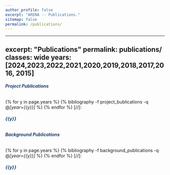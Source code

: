 ```yaml
---
author_profile: false
excerpt: "ARENA -- Publications."
sitemap: false
permalink: /publications/
---
```



---
excerpt: "Publications"
permalink: publications/
classes: wide
years: [2024,2023,2022,2021,2020,2019,2018,2017,2016, 2015]
---

<style>
.centeralign {
  text-align: center;
  color:#1F416F;
  font-weight: bold;
}
.centeralign2 {
  color:#1F416F;
  font-weight: bold;
}
</style>


  <h6 class="centeralign2"> Project Publications</h6>

  {% for y in page.years %}
    {% bibliography -f project_bublications -q @*[year={{y}}]* %}
  {% endfor %}
  [//]:  <h6 id="{{y}}" class="pubyear"><div class="centeralign2">{{y}}</div></h6>

  <h6 class="centeralign2"> Background Publications</h6>

  {% for y in page.years %}
    {% bibliography -f background_publications -q @*[year={{y}}]* %}
  {% endfor %}
  [//]:  <h6 id="{{y}}" class="pubyear"><div class="centeralign2">{{y}}</div></h6>